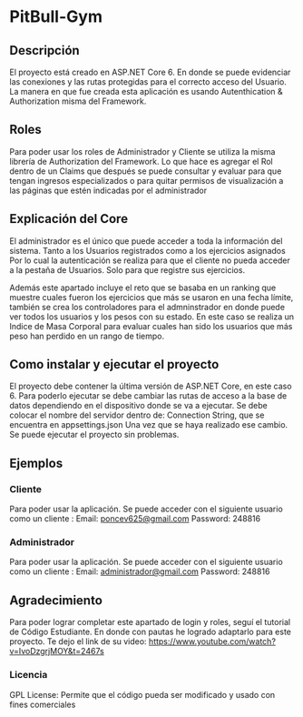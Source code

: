 # PitBull-Gym

## Descripción
El proyecto está creado en ASP.NET Core 6. En donde se puede evidenciar las conexiones y las rutas protegidas para el correcto acceso del Usuario.
La manera en que fue creada esta aplicación es usando Autenthication & Authorization misma del Framework.

## Roles

Para poder usar los roles de Administrador y Cliente se utiliza la misma librería de Authorization del Framework. Lo que hace es agregar el Rol dentro de un Claims que después
se puede consultar y evaluar para que tengan ingresos especializados o para quitar permisos de visualización a las páginas que estén indicadas por el administrador

## Explicación del Core 

El administrador es el único que puede acceder a toda la información del sistema. Tanto a los Usuarios registrados como a los ejercicios asignados 
Por lo cual la autenticación se realiza para que el cliente no pueda acceder a la pestaña de Usuarios. Solo para que registre sus ejercicios. 

Además este apartado incluye el reto que se basaba en un ranking que muestre cuales fueron los ejercicios que más se usaron en una fecha límite, también se crea los controladores
para el admninstrador en donde puede ver todos los usuarios y los pesos con su estado. En este caso se realiza un Indice de Masa Corporal para evaluar cuales han sido
los usuarios que más peso han perdido en un rango de tiempo.

## Como instalar y ejecutar el proyecto 
El proyecto debe contener la última versión de ASP.NET Core, en este caso 6. Para poderlo ejecutar se debe cambiar las rutas de acceso a la base de datos dependiendo en el dispositivo donde se va a ejecutar. 
Se debe colocar el nombre del servidor dentro de: 
Connection String, que se encuentra en appsettings.json
Una vez que se haya realizado ese cambio. Se puede ejecutar el proyecto sin problemas.
## Ejemplos
### Cliente
Para poder usar la aplicación. Se puede acceder con el siguiente usuario como un cliente : 
Email: poncev625@gmail.com
Password: 248816

### Administrador

Para poder usar la aplicación. Se puede acceder con el siguiente usuario como un cliente : 
Email: administrador@gmail.com
Password: 248816


## Agradecimiento 
Para poder lograr completar este apartado de login y roles, seguí el tutorial de Código Estudiante. En donde con pautas he logrado adaptarlo para este proyecto. Te dejo el link de su video: https://www.youtube.com/watch?v=IvoDzgrjMOY&t=2467s
### Licencia 
GPL License: Permite que el código pueda ser modificado y usado con fines comerciales
